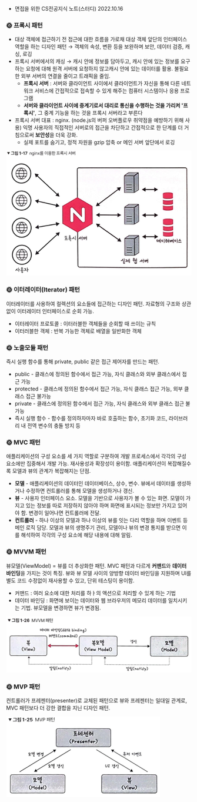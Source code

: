- 면접을 위한 CS전공지식 노트(스터디) 2022.10.16

### 🌞 프록시 패턴

- 대상 객체에 접근하기 전 접근에 대한 흐름을 가로채 대상 객체 앞단의 인터페이스 역할을 하는 디자인 패턴 → 객체의 속성, 변환 등을 보완하며 보안, 데이터 검증, 캐싱, 로깅
- 프록시 서버에서의 캐싱 → 캐시 안에 정보를 담아두고, 캐시 안에 있는 정보를 요구하는 요청에 대해 원격 서버에 요청하지 않고캐시 안에 있는 데이터를 활용. 불필요한 외부 서버의 연결을 줄이고 트래픽을 줄임.
    -  **프록시 서버** : 서버와 클라이언트 사이에서 클라이언트가 자신을 통해 다른 네트워크 서비스에 간접적으로 접속할 수 있게 해주는 컴퓨터 시스템이나 응용 프로그램
    - **서버와 클라이언트 사이에 중계기로서 대리로 통신을 수행하는 것을 가리켜 '프록시'**, 그 중계 기능을 하는 것을 프록시 서버라고 부른다
- 프록시 서버 대표 : nginx. (node.js의 버퍼 오버플로우 취약점을 예방하기 위해 사용) 익명 사용자의 직접적인 서버로의 접근을 차단하고 간접적으로 한 단계를 더 거침으로써 **보안성**을 더욱 강화.
    - 실제 포트를 숨기고, 정적 자원을 gzip 압축 or 메인 서버 앞단에서 로깅

![Proxy Server](../Resource/proxy.png)


### 🌞 이터레이터(Iterator) 패턴

이터레이터를 사용하여 컬렉션의 요소들에 접근하는 디자인 패턴. 자료형의 구조와 상관없이 이터레이터 인터페이스로 순회 가능.

- 이터레이터 프로토콜 : 이터러블한 객체들을 순회할 때 쓰이는 규칙
- 이터러블한 객체 : 반복 가능한 객체로 배열을 일반화한 객체

### 🌞 ****노출모듈 패턴****

즉시 실행 함수를 통해 private, public 같은 접근 제어자를 만드는 패턴.

- public - 클래스에 정의된 함수에서 접근 가능, 자식 클래스와 외부 클래스에서 접근 가능
- protected - 클래스에 정의된 함수에서 접근 가능, 자식 클래스 접근 가능, 외부 클래스 접근 불가능
- private - 클래스에 정의된 함수에서 접근 가능, 자식 클래스와 외부 클래스 접근 불가능
- 즉시 실행 함수 - 함수를 정의하자마자 바로 호출하는 함수, 초기화 코드, 라이브러리 내 전역 변수의 충돌 방지 등

### 🌞 MVC 패턴

애플리케이션의 구성 요소를 세 가지 역할로 구분하여 개발 프로세스에서 각각의 구성 요소에만 집중해서 개발 가능. 재사용성과 확장성이 용이함. 애플리케이션이 복잡해질수록 모델과 뷰의 관계가 복잡해지는 단점.

- **모델** - 애플리케이션의 데이터인 데이터베이스, 상수, 변수. 뷰에서 데이터를 생성하거나 수정하면 컨트롤러를 통해 모델을 생성하거나 갱신.
- **뷰** - 사용자 인터페이스 요소. 모델을 기반으로 사용자가 볼 수 있는 화면. 모델이 가지고 있는 정보를 따로 저장하지 않아야 하며 화면에 표시되는 정보만 가지고 있어야 함. 변경이 일어나면 컨트롤러에 전달.
- **컨트롤러** - 하나 이상의 모델과 하나 이상의 뷰를 잇는 다리 역할을 하며 이벤트 등 메인 로직 담당. 모델과 뷰의 생명주기 관리, 모델이나 뷰의 변경 통지를 받으면 이를 해석하여 각각의 구성 요소에 해당 내용에 대해 알림.

### 🌞 MVVM 패턴

뷰모델(ViewModel) = 뷰를 더 추상화한 패턴. MVC 패턴과 다르게 **커맨드**와 **데이터 바인딩**을 가지는 것이 특징. 뷰와 뷰 모델 사이의 양방향 데이터 바인딩을 지원하며  UI를 별도 코드 수정없이 재사용할 수 있고, 단위 테스팅이 용이함.

- 커맨드 : 여러 요소에 대한 처리를 하ㅏ의 액션으로 처리할 수 있게 하는 기법
- 데이터 바인딩 : 화면에 보이는 데이터와 웹 브라우저의 메모리 데이터를 일치시키는 기법. 뷰모델을 변경하면 뷰가 변경됨.

![MVVM패턴](../Resource/mvvm.png)

### 🌞 MVP 패턴

컨트롤러가 프레젠터(presenter)로 교체된 패턴으로 뷰와 프레젠터는 일대일 관계로, MVC 패턴보다 더 강한 결합을 지닌 디자인 패턴.

![MVP패턴](../Resource/mvp.png)